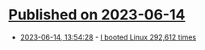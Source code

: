 # [Published on 2023-06-14](index.md)

* [2023-06-14, 13:54:28](https://lobste.rs/s/h8c2kq/i_booted_linux_292_612_times) - [I booted Linux 292,612 times](https://rwmj.wordpress.com/2023/06/14/i-booted-linux-292612-times/)
